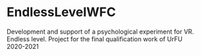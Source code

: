 # EndlessLevelWFC
Development and support of a psychological experiment for VR. <br />
Endless level. Project for the final qualification work of UrFU <br />
2020-2021

